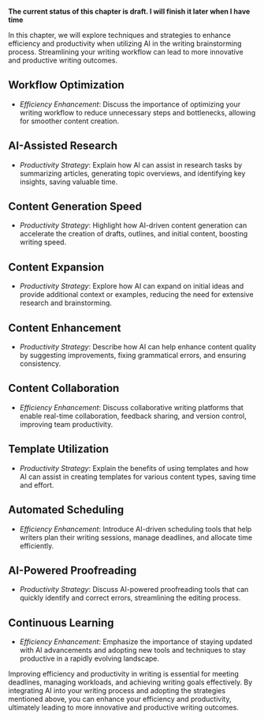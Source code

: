 **The current status of this chapter is draft. I will finish it later when I have time**

In this chapter, we will explore techniques and strategies to enhance efficiency and productivity when utilizing AI in the writing brainstorming process. Streamlining your writing workflow can lead to more innovative and productive writing outcomes.

Workflow Optimization
---------------------

* *Efficiency Enhancement*: Discuss the importance of optimizing your writing workflow to reduce unnecessary steps and bottlenecks, allowing for smoother content creation.

AI-Assisted Research
--------------------

* *Productivity Strategy*: Explain how AI can assist in research tasks by summarizing articles, generating topic overviews, and identifying key insights, saving valuable time.

Content Generation Speed
------------------------

* *Productivity Strategy*: Highlight how AI-driven content generation can accelerate the creation of drafts, outlines, and initial content, boosting writing speed.

Content Expansion
-----------------

* *Productivity Strategy*: Explore how AI can expand on initial ideas and provide additional context or examples, reducing the need for extensive research and brainstorming.

Content Enhancement
-------------------

* *Productivity Strategy*: Describe how AI can help enhance content quality by suggesting improvements, fixing grammatical errors, and ensuring consistency.

Content Collaboration
---------------------

* *Efficiency Enhancement*: Discuss collaborative writing platforms that enable real-time collaboration, feedback sharing, and version control, improving team productivity.

Template Utilization
--------------------

* *Productivity Strategy*: Explain the benefits of using templates and how AI can assist in creating templates for various content types, saving time and effort.

Automated Scheduling
--------------------

* *Efficiency Enhancement*: Introduce AI-driven scheduling tools that help writers plan their writing sessions, manage deadlines, and allocate time efficiently.

AI-Powered Proofreading
-----------------------

* *Productivity Strategy*: Discuss AI-powered proofreading tools that can quickly identify and correct errors, streamlining the editing process.

Continuous Learning
-------------------

* *Efficiency Enhancement*: Emphasize the importance of staying updated with AI advancements and adopting new tools and techniques to stay productive in a rapidly evolving landscape.

Improving efficiency and productivity in writing is essential for meeting deadlines, managing workloads, and achieving writing goals effectively. By integrating AI into your writing process and adopting the strategies mentioned above, you can enhance your efficiency and productivity, ultimately leading to more innovative and productive writing outcomes.
